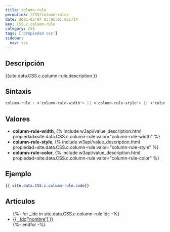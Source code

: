 ```yaml
---
title: column-rule
permalink: /CSS/column-rule/
date: 2021-03-07 03:01:01.851714
key: CSS.c.column-rule
category: CSS
tags: ['propiedad css']
sidebar: 
  nav: css
---
```


## Descripción
{{site.data.CSS.c.column-rule.description }}

## Sintaxis
~~~css
column-rule : <'column-rule-width'> || <'column-rule-style'> || <'column-rule-color'>
~~~

## Valores
* **column-rule-width**,  {% include w3api/value_description.html propiedad=site.data.CSS.c.column-rule valor="column-rule-width" %}
* **column-rule-style**,  {% include w3api/value_description.html propiedad=site.data.CSS.c.column-rule valor="column-rule-style" %}
* **column-rule-color**,  {% include w3api/value_description.html propiedad=site.data.CSS.c.column-rule valor="column-rule-color" %}

## Ejemplo
~~~css
{{ site.data.CSS.c.column-rule.code}}
~~~

## Artículos
<ul>
{%- for _ldc in site.data.CSS.c.column-rule.ldc -%}
   <li>
       <a href="{{_ldc['url'] }}">{{ _ldc['nombre'] }}</a>
   </li>
{%- endfor -%}
</ul>
